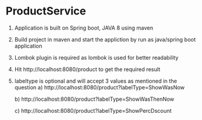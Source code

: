 # ProductService
1. Application is built on Spring boot, JAVA 8 using maven
2. Build project in maven and start the appliction by run as java/spring boot application
3. Lombok plugin is required as lombok is used for better readability
4. Hit http://localhost:8080/product to get the required result 
5. labeltype is  optional and will accept 3 values as mentioned in the question
   a) http://localhost:8080/product?labelType=ShowWasNow
   
   b) http://localhost:8080/product?labelType=ShowWasThenNow
   
   c) http://localhost:8080/product?labelType=ShowPercDscount
   

   
  
